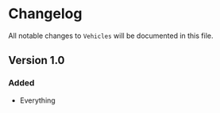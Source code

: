 # Changelog

All notable changes to `Vehicles` will be documented in this file.

## Version 1.0

### Added
- Everything
